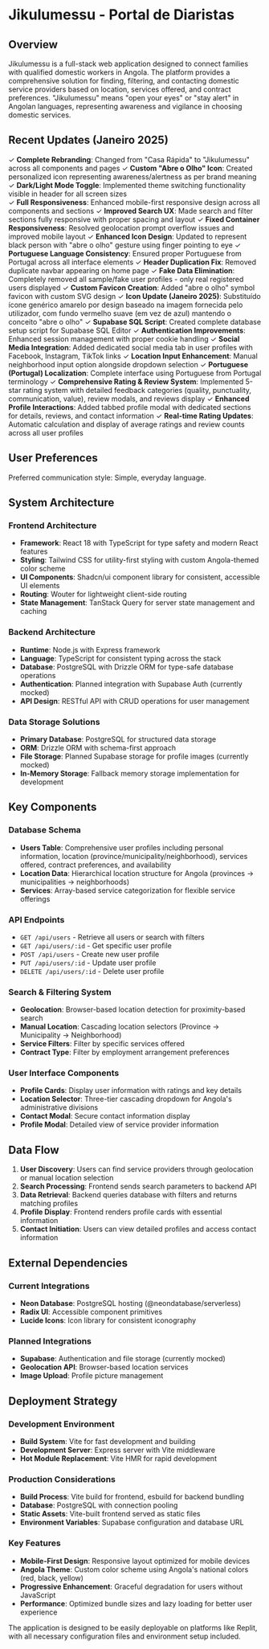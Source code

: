 # Jikulumessu - Portal de Diaristas

## Overview

Jikulumessu is a full-stack web application designed to connect families with qualified domestic workers in Angola. The platform provides a comprehensive solution for finding, filtering, and contacting domestic service providers based on location, services offered, and contract preferences. "Jikulumessu" means "open your eyes" or "stay alert" in Angolan languages, representing awareness and vigilance in choosing domestic services.

## Recent Updates (Janeiro 2025)

✓ **Complete Rebranding**: Changed from "Casa Rápida" to "Jikulumessu" across all components and pages
✓ **Custom "Abre o Olho" Icon**: Created personalized icon representing awareness/alertness as per brand meaning
✓ **Dark/Light Mode Toggle**: Implemented theme switching functionality visible in header for all screen sizes  
✓ **Full Responsiveness**: Enhanced mobile-first responsive design across all components and sections
✓ **Improved Search UX**: Made search and filter sections fully responsive with proper spacing and layout
✓ **Fixed Container Responsiveness**: Resolved geolocation prompt overflow issues and improved mobile layout
✓ **Enhanced Icon Design**: Updated to represent black person with "abre o olho" gesture using finger pointing to eye
✓ **Portuguese Language Consistency**: Ensured proper Portuguese from Portugal across all interface elements
✓ **Header Duplication Fix**: Removed duplicate navbar appearing on home page
✓ **Fake Data Elimination**: Completely removed all sample/fake user profiles - only real registered users displayed
✓ **Custom Favicon Creation**: Added "abre o olho" symbol favicon with custom SVG design
✓ **Icon Update (Janeiro 2025)**: Substituído ícone genérico amarelo por design baseado na imagem fornecida pelo utilizador, com fundo vermelho suave (em vez de azul) mantendo o conceito "abre o olho"
✓ **Supabase SQL Script**: Created complete database setup script for Supabase SQL Editor
✓ **Authentication Improvements**: Enhanced session management with proper cookie handling
✓ **Social Media Integration**: Added dedicated social media tab in user profiles with Facebook, Instagram, TikTok links
✓ **Location Input Enhancement**: Manual neighborhood input option alongside dropdown selection
✓ **Portuguese (Portugal) Localization**: Complete interface using Portuguese from Portugal terminology
✓ **Comprehensive Rating & Review System**: Implemented 5-star rating system with detailed feedback categories (quality, punctuality, communication, value), review modals, and reviews display
✓ **Enhanced Profile Interactions**: Added tabbed profile modal with dedicated sections for details, reviews, and contact information
✓ **Real-time Rating Updates**: Automatic calculation and display of average ratings and review counts across all user profiles

## User Preferences

Preferred communication style: Simple, everyday language.

## System Architecture

### Frontend Architecture
- **Framework**: React 18 with TypeScript for type safety and modern React features
- **Styling**: Tailwind CSS for utility-first styling with custom Angola-themed color scheme
- **UI Components**: Shadcn/ui component library for consistent, accessible UI elements
- **Routing**: Wouter for lightweight client-side routing
- **State Management**: TanStack Query for server state management and caching

### Backend Architecture
- **Runtime**: Node.js with Express framework
- **Language**: TypeScript for consistent typing across the stack
- **Database**: PostgreSQL with Drizzle ORM for type-safe database operations
- **Authentication**: Planned integration with Supabase Auth (currently mocked)
- **API Design**: RESTful API with CRUD operations for user management

### Data Storage Solutions
- **Primary Database**: PostgreSQL for structured data storage
- **ORM**: Drizzle ORM with schema-first approach
- **File Storage**: Planned Supabase storage for profile images (currently mocked)
- **In-Memory Storage**: Fallback memory storage implementation for development

## Key Components

### Database Schema
- **Users Table**: Comprehensive user profiles including personal information, location (province/municipality/neighborhood), services offered, contract preferences, and availability
- **Location Data**: Hierarchical location structure for Angola (provinces → municipalities → neighborhoods)
- **Services**: Array-based service categorization for flexible service offerings

### API Endpoints
- `GET /api/users` - Retrieve all users or search with filters
- `GET /api/users/:id` - Get specific user profile
- `POST /api/users` - Create new user profile
- `PUT /api/users/:id` - Update user profile
- `DELETE /api/users/:id` - Delete user profile

### Search & Filtering System
- **Geolocation**: Browser-based location detection for proximity-based search
- **Manual Location**: Cascading location selectors (Province → Municipality → Neighborhood)
- **Service Filters**: Filter by specific services offered
- **Contract Type**: Filter by employment arrangement preferences

### User Interface Components
- **Profile Cards**: Display user information with ratings and key details
- **Location Selector**: Three-tier cascading dropdown for Angola's administrative divisions
- **Contact Modal**: Secure contact information display
- **Profile Modal**: Detailed view of service provider information

## Data Flow

1. **User Discovery**: Users can find service providers through geolocation or manual location selection
2. **Search Processing**: Frontend sends search parameters to backend API
3. **Data Retrieval**: Backend queries database with filters and returns matching profiles
4. **Profile Display**: Frontend renders profile cards with essential information
5. **Contact Initiation**: Users can view detailed profiles and access contact information

## External Dependencies

### Current Integrations
- **Neon Database**: PostgreSQL hosting (@neondatabase/serverless)
- **Radix UI**: Accessible component primitives
- **Lucide Icons**: Icon library for consistent iconography

### Planned Integrations
- **Supabase**: Authentication and file storage (currently mocked)
- **Geolocation API**: Browser-based location services
- **Image Upload**: Profile picture management

## Deployment Strategy

### Development Environment
- **Build System**: Vite for fast development and building
- **Development Server**: Express server with Vite middleware
- **Hot Module Replacement**: Vite HMR for rapid development

### Production Considerations
- **Build Process**: Vite build for frontend, esbuild for backend bundling
- **Database**: PostgreSQL with connection pooling
- **Static Assets**: Vite-built frontend served as static files
- **Environment Variables**: Supabase configuration and database URL

### Key Features
- **Mobile-First Design**: Responsive layout optimized for mobile devices
- **Angola Theme**: Custom color scheme using Angola's national colors (red, black, yellow)
- **Progressive Enhancement**: Graceful degradation for users without JavaScript
- **Performance**: Optimized bundle sizes and lazy loading for better user experience

The application is designed to be easily deployable on platforms like Replit, with all necessary configuration files and environment setup included.
